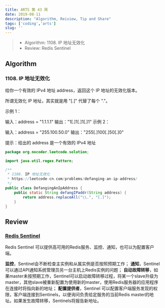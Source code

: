 ```yaml
---
title: ARTS 第 43 周
date: 2019-08-11
description: "Algorithm, Reiview, Tip and Share"
tags: ['coding','arts']
slug: ''
---
```


> - Algorithm: 1108. IP 地址无效化
> - Review: Redis Sentinel

## Algorithm

### 1108. IP 地址无效化

给你一个有效的 IPv4 地址 address，返回这个 IP 地址的无效化版本。

所谓无效化 IP 地址，其实就是用 "[.]" 代替了每个 "."。

 

示例 1：

输入：address = "1.1.1.1"
输出："1[.]1[.]1[.]1"
示例 2：

输入：address = "255.100.50.0"
输出："255[.]100[.]50[.]0"

提示：给出的 address 是一个有效的 IPv4 地址



```java
package org.nocoder.leetcode.solution;

import java.util.regex.Pattern;

/**
 * 1108. IP 地址无效化
 * https://leetcode-cn.com/problems/defanging-an-ip-address/
 */
public class DefangingAnIpAddress {
    public static String defangIPaddr(String address) {
        return address.replaceAll("\\.", "[.]");
    }
}
```

## Review

### [Redis Sentinel](https://redis.io/topics/sentinel)

Redis Sentinel 可以提供高可用的Redis服务、监控、通知，也可以为配置客户端。

**监控**，Sentinel会不断检查主实例和从属实例是否按照预期工作；
**通知**，Sentinel可以通过API通知系统管理员另一台主机上Redis实例的问题；
**自动故障转移**，如果master未按预期工作，Sentinel可以启动故障转移过程，将某一个slave升级为master，其他slave被重新配置为使用新的master，使用Redis服务器的应用程序在连接时将指向新的地址；
**配置提供者**，Sentinel 可以配置客户端服务发现的权限，客户端连接到Sentinels，以便询问负责给定服务的当前Redis master的地址。如果发生故障转移，Sentinels将报告新地址。